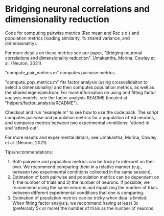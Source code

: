 # Bridging neuronal correlations and dimensionality reduction
Code for computing pairwise metrics (Rsc mean and Rsc s.d.) and population metrics (loading similarity, % shared variance, and dimensionality).

For more details on these metrics see our paper, "Bridging neuronal correlations and dimensionality reduction". Umakantha, Morina, Cowley et al. (Neuron, 2021).

"compute_pair_metrics.m" computes pairwise metrics. 

"compute_pop_metrics.m" fits factor analysis (using crossvalidaiton to select a dimensionality) and then computes population metrics, as well as the shared eigenspectrum. For more information on using and fitting factor analysis models, see the factor analysis README (located at "helpers/factor_analysis/README").

Checkout and run "example.m" to see how to use the code pack. The script computes pairwise and population metrics for a population of V4 neurons, and compares metrics between two experimental conditions: 'attend-in' and 'attend-out'. 

For more results and experimental details, see Umakantha, Morina, Cowley et al. (Neuron, 2021).

Tips/recommendations:
1) Both pairwise and population metrics can be tricky to interpret on their own. We recommend comparing them in a relative manner (e.g., between two experimental conditions collected in the same session).
2) Estimation of both pairwise and population metrics can be dependent on 1) the number of trials and 2) the number of neurons. If possible, we recommend using the same neurons and equalizing the number of trials between different experimental conditions that one is comparing.
3) Estimation of population metrics can be tricky when data is limited. When fitting factor analysis, we recommend having at least 3x (preferably 5x or more) the number of trials as the number of neurons.